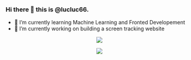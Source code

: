 ### Hi there 👋 this is @lucluc66.
- 🌱 I’m currently learning Machine Learning and Fronted Developement
- 🔭 I’m currently working on building a screen tracking website

<p align='center'>
    <img src='https://github-readme-stats.vercel.app/api?username=lucluc66'>
</p>

<p align='center'>
    <img src='https://github-readme-stats.vercel.app/api/top-langs/?username=lucluc66&layout=compact'>
</p>

<!-- <p align='center'>
    <img src='https://github-readme-stats.vercel.app/api/wakatime?username=lucluc66'>
</p> -->

<!--
**lucluc66/lucluc66** is a ✨ _special_ ✨ repository because its `README.md` (this file) appears on your GitHub profile.

Here are some ideas to get you started:

- 🔭 I’m currently working on ...
- 🌱 I’m currently learning ...
- 👯 I’m looking to collaborate on ...
- 🤔 I’m looking for help with ...
- 💬 Ask me about ...
- 📫 How to reach me: ...
- 😄 Pronouns: ...
- ⚡ Fun fact: ...
-->
